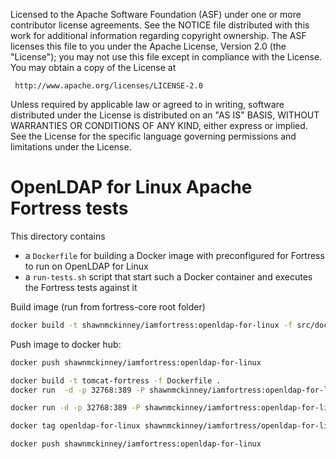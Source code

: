 
   Licensed to the Apache Software Foundation (ASF) under one
   or more contributor license agreements.  See the NOTICE file
   distributed with this work for additional information
   regarding copyright ownership.  The ASF licenses this file
   to you under the Apache License, Version 2.0 (the
   "License"); you may not use this file except in compliance
   with the License.  You may obtain a copy of the License at

     http://www.apache.org/licenses/LICENSE-2.0

   Unless required by applicable law or agreed to in writing,
   software distributed under the License is distributed on an
   "AS IS" BASIS, WITHOUT WARRANTIES OR CONDITIONS OF ANY
   KIND, either express or implied.  See the License for the
   specific language governing permissions and limitations
   under the License.

OpenLDAP for Linux Apache Fortress tests
==================================

This directory contains

* a `Dockerfile` for building a Docker image with preconfigured for Fortress to run on OpenLDAP for Linux
* a `run-tests.sh` script that start such a Docker container and executes the Fortress tests against it

Build image (run from fortress-core root folder)

```bash
docker build -t shawnmckinney/iamfortress:openldap-for-linux -f src/docker/openldap-for-linux/Dockerfile .
```

Push image to docker hub:

```bash
docker push shawnmckinney/iamfortress:openldap-for-linux
``` 

```bash
docker build -t tomcat-fortress -f Dockerfile .
docker run  -d -p 32768:389 -P shawnmckinney/iamfortress:openldap-for-linux

docker run -d -p 32768:389 -P shawnmckinney/iamfortress:openldap-for-linux

docker tag openldap-for-linux shawnmckinney/iamfortress/openldap-for-linux

docker push shawnmckinney/iamfortress:openldap-for-linux
```

